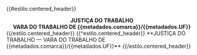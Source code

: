 {{#estilo.centered_header}}
<div align="center">
<strong>JUSTIÇA DO TRABALHO</strong><br>
<strong>VARA DO TRABALHO DE {{metadados.comarca}}/{{metadados.UF}}</strong>
</div>
{{/estilo.centered_header}}
{{^estilo.centered_header}}
**JUSTIÇA DO TRABALHO — VARA DO TRABALHO DE {{metadados.comarca}}/{{metadados.UF}}**
{{/estilo.centered_header}}
